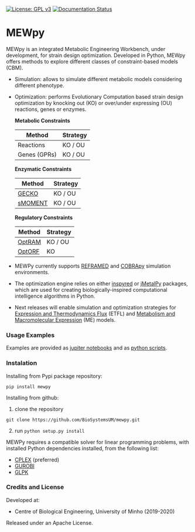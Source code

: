 [![License: GPL v3](https://img.shields.io/badge/License-GPLv3-blue.svg)](https://www.gnu.org/licenses/gpl-3.0)
[![Documentation Status](https://readthedocs.org/projects/mewpy/badge/?version=latest)](https://mewpy.readthedocs.io/en/latest/?badge=latest)


MEWpy
============

  

MEWpy is an integrated Metabolic Engineering Workbench, under development, for strain design optimization. Developed in Python, MEWpy offers methods to explore different classes of constraint-based models (CBM). 

* Simulation: allows to simulate different metabolic models considering different phenotype.
  
* Optimization: performs Evolutionary Computation based strain design optimization by knocking out (KO) or over/under expressing (OU) reactions, genes or enzymes.

  

  **Metabolic Constraints**

  | Method       | Strategy |
  | ------------ | -------- |
  | Reactions    | KO / OU  |
  | Genes (GPRs) | KO / OU  |

  **Enzymatic Constraints**

  | Method                                                       | Strategy |
  | ------------------------------------------------------------ | -------- |
  | [GECKO](https://doi.org/10.15252/msb.20167411)               | KO / OU  |
  | [sMOMENT](https://bmcbioinformatics.biomedcentral.com/articles/10.1186/s12859-019-3329-9) | KO / OU  |

  **Regulatory Constraints**

  | Method                                                 | Strategy |
  | ------------------------------------------------------ | -------- |
  | [OptRAM](https://doi.org/10.1371/journal.pcbi.1006835) | KO / OU  |
  | [OptORF](https://doi.org/10.1186/1752-0509-4-53)       | KO       |



*  MEWPy currently supports [REFRAMED](<https://github.com/cdanielmachado/reframed>) and [COBRApy](<https://opencobra.github.io/cobrapy/>) simulation environments.
*  The optimization engine relies on either [inspyred](<https://github.com/aarongarrett/inspyred>) or [jMetalPy](<https://github.com/jMetal/jMetalPy>) packages, which are used for creating biologically-inspired computational intelligence algorithms in Python.


* Next releases will enable simulation and optimization strategies for [Expression and Thermodynamics Flux](https://doi.org/10.1371/journal.pcbi.1006835) (ETFL) and [Metabolism and Macromolecular Expression](https://doi.org/10.1371/journal.pcbi.1006302) (ME) models. 

  
  
  
  

### Usage Examples

Examples are provided as [jupiter notebooks](examples) and as [python scripts](src/mewpy/unittests).


### Instalation

Installing from Pypi package repository:
  
  ``pip install mewpy``

Installing from github:

1. clone the repository 
  
  ``git clone https://github.com/BioSystemsUM/mewpy.git``

2. run ``python setup.py install``

  

  

MEWPy requires a compatible solver for linear programming problems, with installed Python dependencies installed, from the following list:


-  [CPLEX](<https://www-01.ibm.com/software/commerce/optimization/cplex-optimizer/>) (preferred)
-  [GUROBI](<http://www.gurobi.com>)
-  [GLPK](<https://www.gnu.org/software/glpk/>)

  


### Credits and License

Developed at:

* Centre of Biological Engineering, University of Minho (2019-2020)

  

Released under an Apache License.



